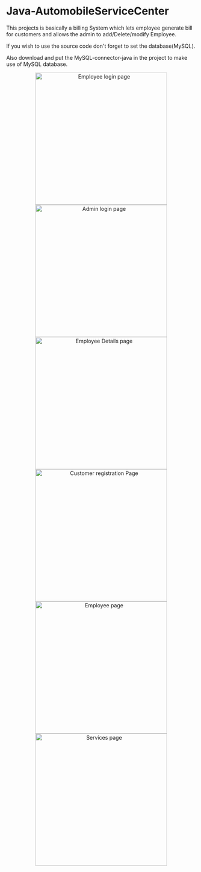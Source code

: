 # Java-AutomobileServiceCenter
This projects is basically a billing System which lets employee generate bill for customers and allows the
admin to add/Delete/modify Employee.

If you wish to use the source code don't forget to set the database(MySQL).

Also download and put the MySQL-connector-java in the project to make use of MySQL database.

<p align="center">
  <img src="C:\Users\NtN\Pictures\Screenshots\Screenshot (24).png" width="350" title="Employee login page">
  <img src="C:\Users\NtN\Pictures\Screenshots\Screenshot (25).png" width="350" alt="Admin login page">
  <img src="C:\Users\NtN\Pictures\Screenshots\Screenshot (26).png" width="350" alt="Employee Details page">
  <img src="C:\Users\NtN\Pictures\Screenshots\Screenshot (27).png" width="350" alt="Customer registration Page">
  <img src="C:\Users\NtN\Pictures\Screenshots\Screenshot (28).png" width="350" alt="Employee page">
  <img src="C:\Users\NtN\Pictures\Screenshots\Screenshot (29).png" width="350" alt="Services page">
  
</p>
